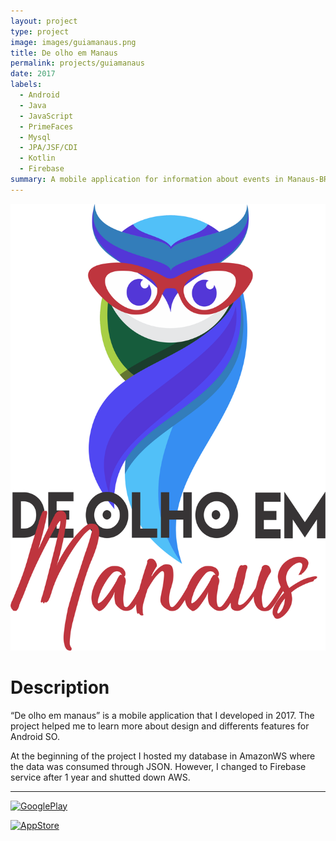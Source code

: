```yaml
---
layout: project
type: project
image: images/guiamanaus.png
title: De olho em Manaus
permalink: projects/guiamanaus
date: 2017
labels:
  - Android
  - Java
  - JavaScript
  - PrimeFaces
  - Mysql
  - JPA/JSF/CDI
  - Kotlin
  - Firebase
summary: A mobile application for information about events in Manaus-BR.
---
```

<div class="ui small rounded images">
<img  class="ui image" src="../images/guiamanaus.png">
</div>

# Description
“De olho em manaus” is a mobile application that I developed in 2017. The project helped me to learn more about design and differents features for Android SO.

At the beginning of the project I hosted my database in AmazonWS where the data was consumed through JSON. However, I changed to Firebase service after 1 year and shutted down AWS. 

<hr>

 <a href="https://play.google.com/store/apps/details?id=br.com.atadigital.guiamanaus&hl=pt_BR"><img border="0" alt="GooglePlay" src="https://play.google.com/intl/en_us/badges/images/generic/en_badge_web_generic.png" width="350">
  
   <a href="  https://apps.apple.com/br/app/de-olho-em-manaus/id1499415285?l=en"><img border="0" alt="AppStore" src="https://upload.wikimedia.org/wikipedia/commons/thumb/3/3c/Download_on_the_App_Store_Badge.svg/1280px-Download_on_the_App_Store_Badge.svg.png" width="320">

